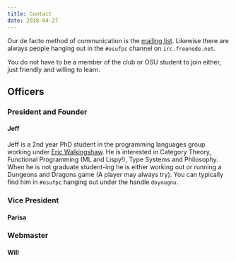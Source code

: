 ```yaml
---
title: Contact
date: 2018-04-27
---
```


Our de facto method of communication is the [mailing
list](fpc@lists.oregonstate.edu). Likewise there are always people hanging out
in the `#osufpc` channel on `irc.freenode.net`.

You do not have to be a member of the club or OSU student to join either, just
friendly and willing to learn.

## Officers

### President and Founder
#### Jeff
Jeff is a 2nd year PhD student in the programming languages group working under
[Eric Walkingshaw](http://web.engr.oregonstate.edu/~walkiner/). He is interested
in Category Theory, Functional Programming (ML and Lispy!), Type Systems and
Philosophy. When he is not graduate student-ing he is either working out or
running a Dungeons and Dragons game (A player may always try). You can typically
find him in `#osufpc` hanging out under the handle `doyougnu`.


### Vice President
#### Parisa


### Webmaster
#### Will

